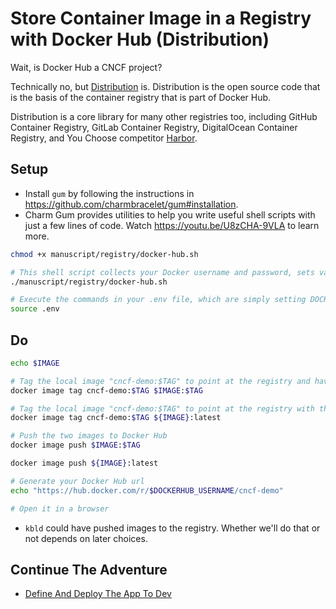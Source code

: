 # Store Container Image in a Registry with Docker Hub (Distribution)

Wait, is Docker Hub a CNCF project?

Technically no, but [Distribution](https://github.com/distribution) is. Distribution is the open source code that is the basis of the container registry that is part of Docker Hub. 

Distribution is a core library for many other registries too, including GitHub Container Registry, GitLab Container Registry, DigitalOcean Container Registry, and You Choose competitor [Harbor](../registry/harbor.md). 

## Setup

* Install `gum` by following the instructions in https://github.com/charmbracelet/gum#installation.
* Charm Gum provides utilities to help you write useful shell scripts with just a few lines of code. Watch https://youtu.be/U8zCHA-9VLA to learn more.

```bash
chmod +x manuscript/registry/docker-hub.sh

# This shell script collects your Docker username and password, sets variables, saves export commands for DOCKERHUB_USERNAME & IMAGE environment variables to a fresh .env file, and logs you in to Docker.
./manuscript/registry/docker-hub.sh

# Execute the commands in your .env file, which are simply setting DOCKERHUB_USERNAME & IMAGE environment variables to use in the next section.
source .env
```

## Do

```bash
echo $IMAGE

# Tag the local image "cncf-demo:$TAG" to point at the registry and have the full sha-256 tag
docker image tag cncf-demo:$TAG $IMAGE:$TAG

# Tag the local image "cncf-demo:$TAG" to point at the registry with the "latest" tag
docker image tag cncf-demo:$TAG ${IMAGE}:latest

# Push the two images to Docker Hub
docker image push $IMAGE:$TAG

docker image push ${IMAGE}:latest

# Generate your Docker Hub url
echo "https://hub.docker.com/r/$DOCKERHUB_USERNAME/cncf-demo"

# Open it in a browser
```

* `kbld` could have pushed images to the registry. Whether we'll do that or not depends on later choices.

## Continue The Adventure

* [Define And Deploy The App To Dev](../define-deploy-dev/README.md)
